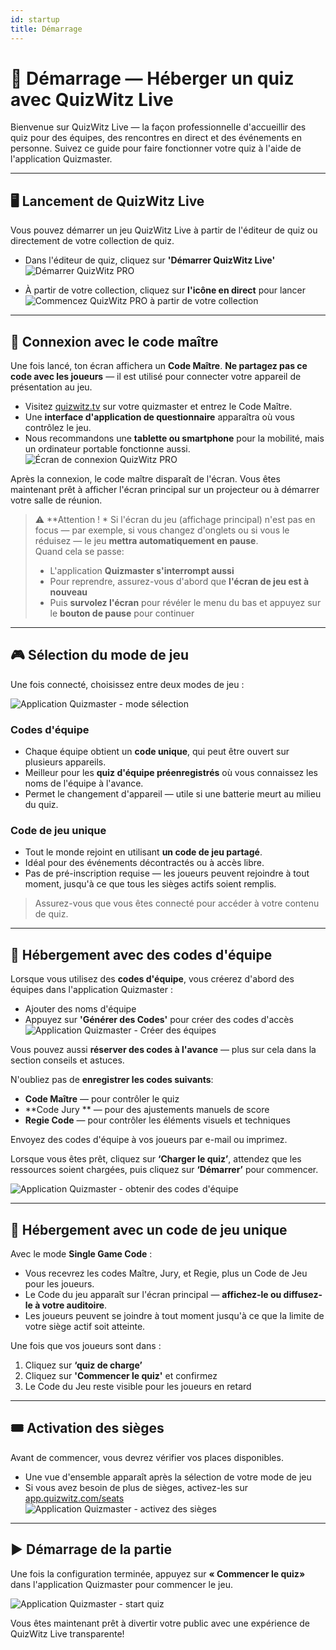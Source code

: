 ```yaml
---
id: startup
title: Démarrage
---
```


# 🚀 Démarrage — Héberger un quiz avec QuizWitz Live

Bienvenue sur QuizWitz Live — la façon professionnelle d'accueillir des quiz pour des équipes, des rencontres en direct et des événements en personne. Suivez ce guide pour faire fonctionner votre quiz à l'aide de l'application Quizmaster.

---

## 🖥️ Lancement de QuizWitz Live

Vous pouvez démarrer un jeu QuizWitz Live à partir de l'éditeur de quiz ou directement de votre collection de quiz.

- Dans l'éditeur de quiz, cliquez sur **'Démarrer QuizWitz Live'**\
  ![Démarrer QuizWitz PRO](/images/start-quizwitz-pro.png)

- À partir de votre collection, cliquez sur **l'icône en direct** pour lancer\
  ![Commencez QuizWitz PRO à partir de votre collection](/images/start-quizwitz-live.png)

---

## 🔐 Connexion avec le code maître

Une fois lancé, ton écran affichera un **Code Maître**. **Ne partagez pas ce code avec les joueurs** — il est utilisé pour connecter votre appareil de présentation au jeu.

- Visitez [quizwitz.tv](https://quizwitz.tv) sur votre quizmaster et entrez le Code Maître.
- Une **interface d'application de questionnaire** apparaîtra où vous contrôlez le jeu.
- Nous recommandons une **tablette ou smartphone** pour la mobilité, mais un ordinateur portable fonctionne aussi.\
  ![Écran de connexion QuizWitz PRO](/images/quizwitz-pro-connect-token.png)

Après la connexion, le code maître disparaît de l'écran. Vous êtes maintenant prêt à afficher l'écran principal sur un projecteur ou à démarrer votre salle de réunion.

> ⚠️ \*\*Attention ! \* Si l'écran du jeu (affichage principal) n'est pas en focus — par exemple, si vous changez d'onglets ou si vous le réduisez — le jeu **mettra automatiquement en pause**.\
> Quand cela se passe:
>
> - L'application **Quizmaster s'interrompt aussi**
> - Pour reprendre, assurez-vous d'abord que **l'écran de jeu est à nouveau**
> - Puis **survolez l'écran** pour révéler le menu du bas et appuyez sur le **bouton de pause** pour continuer

---

## 🎮 Sélection du mode de jeu

Une fois connecté, choisissez entre deux modes de jeu :

![Application Quizmaster - mode sélection](/images/quizmaster-app-select-mode.png)

### Codes d'équipe

- Chaque équipe obtient un **code unique**, qui peut être ouvert sur plusieurs appareils.
- Meilleur pour les **quiz d'équipe préenregistrés** où vous connaissez les noms de l'équipe à l'avance.
- Permet le changement d'appareil — utile si une batterie meurt au milieu du quiz.

### Code de jeu unique

- Tout le monde rejoint en utilisant **un code de jeu partagé**.
- Idéal pour des événements décontractés ou à accès libre.
- Pas de pré-inscription requise — les joueurs peuvent rejoindre à tout moment, jusqu'à ce que tous les sièges actifs soient remplis.

> Assurez-vous que vous êtes connecté pour accéder à votre contenu de quiz.

---

## 👥 Hébergement avec des codes d'équipe

Lorsque vous utilisez des **codes d'équipe**, vous créerez d'abord des équipes dans l'application Quizmaster :

- Ajouter des noms d'équipe
- Appuyez sur **'Générer des Codes'** pour créer des codes d'accès\
  ![Application Quizmaster - Créer des équipes](/images/quizmaster-app-create-teams.png)

Vous pouvez aussi **réserver des codes à l'avance** — plus sur cela dans la section conseils et astuces.

N'oubliez pas de **enregistrer les codes suivants**:

- **Code Maître** — pour contrôler le quiz
- \*\*Code Jury \*\* — pour des ajustements manuels de score
- **Regie Code** — pour contrôler les éléments visuels et techniques

Envoyez des codes d'équipe à vos joueurs par e-mail ou imprimez.

Lorsque vous êtes prêt, cliquez sur **‘Charger le quiz’**, attendez que les ressources soient chargées, puis cliquez sur **‘Démarrer’** pour commencer.

![Application Quizmaster - obtenir des codes d'équipe](/images/quizmaster-app-create-teams2.png)

---

## 👤 Hébergement avec un code de jeu unique

Avec le mode **Single Game Code** :

- Vous recevrez les codes Maître, Jury, et Regie, plus un Code de Jeu pour les joueurs.
- Le Code du jeu apparaît sur l'écran principal — **affichez-le ou diffusez-le à votre auditoire**.
- Les joueurs peuvent se joindre à tout moment jusqu'à ce que la limite de votre siège actif soit atteinte.

Une fois que vos joueurs sont dans :

1. Cliquez sur **‘quiz de charge’**
2. Cliquez sur **'Commencer le quiz'** et confirmez
3. Le Code du Jeu reste visible pour les joueurs en retard

---

## 🎟️ Activation des sièges

Avant de commencer, vous devrez vérifier vos places disponibles.

- Une vue d'ensemble apparaît après la sélection de votre mode de jeu
- Si vous avez besoin de plus de sièges, activez-les sur [app.quizwitz.com/seats](https://app.quizwitz.com/seats)\
  ![Application Quizmaster - activez des sièges](/images/quizmaster-app-seats.png)

---

## ▶️ Démarrage de la partie

Une fois la configuration terminée, appuyez sur **« Commencer le quiz»** dans l'application Quizmaster pour commencer le jeu.

![Application Quizmaster - start quiz](/images/quizmaster-app-start-quiz.png)

Vous êtes maintenant prêt à divertir votre public avec une expérience de QuizWitz Live transparente!
